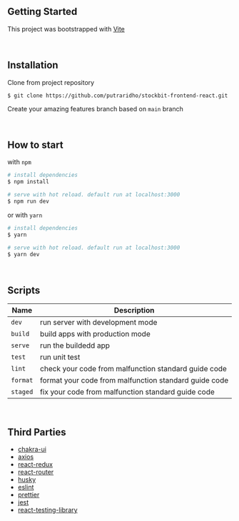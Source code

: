 ## Getting Started

This project was bootstrapped with [Vite](https://github.com/putraridho/stockbit-frontend-react)

<br />

## Installation

Clone from project repository

```
$ git clone https://github.com/putraridho/stockbit-frontend-react.git
```

Create your amazing features branch based on `main` branch

<br />

## How to start

with `npm`

```bash
# install dependencies
$ npm install

# serve with hot reload. default run at localhost:3000
$ npm run dev
```

or with `yarn`

```bash
# install dependencies
$ yarn

# serve with hot reload. default run at localhost:3000
$ yarn dev
```

<br />

## Scripts

| Name     | Description                                           |
| -------- | ----------------------------------------------------- |
| `dev`    | run server with development mode                      |
| `build`  | build apps with production mode                       |
| `serve`  | run the buildedd app                                  |
| `test`   | run unit test                                         |
| `lint`   | check your code from malfunction standard guide code  |
| `format` | format your code from malfunction standard guide code |
| `staged` | fix your code from malfunction standard guide code    |

<br />

## Third Parties

- [chakra-ui](https://github.com/chakra-ui/chakra-ui)
- [axios](https://github.com/axios/axios)
- [react-redux](https://github.com/reduxjs/react-redux)
- [react-router](https://github.com/remix-run/react-router)
- [husky](https://github.com/typicode/husky)
- [eslint](https://github.com/eslint/eslint)
- [prettier](https://github.com/prettier/prettier)
- [jest](https://github.com/facebook/jest)
- [react-testing-library](https://github.com/testing-library/react-testing-library)
